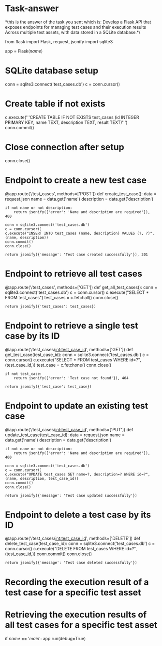 # Task-answer
\*this is the answer of the task you sent which is:
Develop a Flask API that exposes endpoints for managing test cases and their execution results
Across multiple test assets, with data stored in a SQLite database.*/

from flask import Flask, request, jsonify
import sqlite3

app = Flask(_name_)

# SQLite database setup
conn = sqlite3.connect('test_cases.db')
c = conn.cursor()

# Create table if not exists
c.execute('''CREATE TABLE IF NOT EXISTS test_cases
             (id INTEGER PRIMARY KEY, name TEXT, description TEXT, result TEXT)''')
conn.commit()

# Close connection after setup
conn.close()

# Endpoint to create a new test case
@app.route('/test_cases', methods=['POST'])
def create_test_case():
    data = request.json
    name = data.get('name')
    description = data.get('description')
    
    if not name or not description:
        return jsonify({'error': 'Name and description are required'}), 400
    
    conn = sqlite3.connect('test_cases.db')
    c = conn.cursor()
    c.execute("INSERT INTO test_cases (name, description) VALUES (?, ?)", (name, description))
    conn.commit()
    conn.close()
    
    return jsonify({'message': 'Test case created successfully'}), 201

# Endpoint to retrieve all test cases
@app.route('/test_cases', methods=['GET'])
def get_all_test_cases():
    conn = sqlite3.connect('test_cases.db')
    c = conn.cursor()
    c.execute("SELECT * FROM test_cases")
    test_cases = c.fetchall()
    conn.close()
    
    return jsonify({'test_cases': test_cases})

# Endpoint to retrieve a single test case by its ID
@app.route('/test_cases/<int:test_case_id>', methods=['GET'])
def get_test_case(test_case_id):
    conn = sqlite3.connect('test_cases.db')
    c = conn.cursor()
    c.execute("SELECT * FROM test_cases WHERE id=?", (test_case_id,))
    test_case = c.fetchone()
    conn.close()
    
    if not test_case:
        return jsonify({'error': 'Test case not found'}), 404
    
    return jsonify({'test_case': test_case})

# Endpoint to update an existing test case
@app.route('/test_cases/<int:test_case_id>', methods=['PUT'])
def update_test_case(test_case_id):
    data = request.json
    name = data.get('name')
    description = data.get('description')
    
    if not name or not description:
        return jsonify({'error': 'Name and description are required'}), 400
    
    conn = sqlite3.connect('test_cases.db')
    c = conn.cursor()
    c.execute("UPDATE test_cases SET name=?, description=? WHERE id=?", (name, description, test_case_id))
    conn.commit()
    conn.close()
    
    return jsonify({'message': 'Test case updated successfully'})

# Endpoint to delete a test case by its ID
@app.route('/test_cases/<int:test_case_id>', methods=['DELETE'])
def delete_test_case(test_case_id):
    conn = sqlite3.connect('test_cases.db')
    c = conn.cursor()
    c.execute("DELETE FROM test_cases WHERE id=?", (test_case_id,))
    conn.commit()
    conn.close()
    
    return jsonify({'message': 'Test case deleted successfully'})

# Recording the execution result of a test case for a specific test asset
# Retrieving the execution results of all test cases for a specific test asset

if _name_ == '_main_':
    app.run(debug=True)
